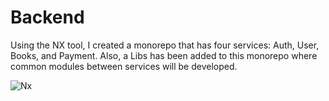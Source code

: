 # Backend

Using the NX tool, I created a monorepo that has four services: Auth, User, Books, and Payment. Also, a Libs has been added to this monorepo where common modules between services will be developed.

![Nx](https://github.com/hamzehamirahmadi/nest-micro-project-book/blob/main/assete/nx.png?raw=true)
